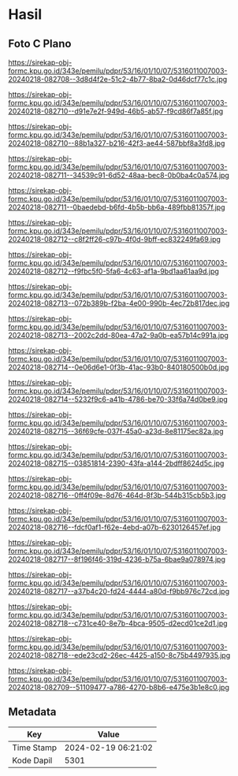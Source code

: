 # Hasil

## Foto C Plano

https://sirekap-obj-formc.kpu.go.id/343e/pemilu/pdpr/53/16/01/10/07/5316011007003-20240218-082708--3d8d4f2e-51c2-4b77-8ba2-0d46dcf77c1c.jpg

https://sirekap-obj-formc.kpu.go.id/343e/pemilu/pdpr/53/16/01/10/07/5316011007003-20240218-082710--d91e7e2f-949d-46b5-ab57-f9cd86f7a85f.jpg

https://sirekap-obj-formc.kpu.go.id/343e/pemilu/pdpr/53/16/01/10/07/5316011007003-20240218-082710--88b1a327-b216-42f3-ae44-587bbf8a3fd8.jpg

https://sirekap-obj-formc.kpu.go.id/343e/pemilu/pdpr/53/16/01/10/07/5316011007003-20240218-082711--34539c91-6d52-48aa-bec8-0b0ba4c0a574.jpg

https://sirekap-obj-formc.kpu.go.id/343e/pemilu/pdpr/53/16/01/10/07/5316011007003-20240218-082711--0baedebd-b6fd-4b5b-bb6a-489fbb81357f.jpg

https://sirekap-obj-formc.kpu.go.id/343e/pemilu/pdpr/53/16/01/10/07/5316011007003-20240218-082712--c8f2ff26-c97b-4f0d-9bff-ec832249fa69.jpg

https://sirekap-obj-formc.kpu.go.id/343e/pemilu/pdpr/53/16/01/10/07/5316011007003-20240218-082712--f9fbc5f0-5fa6-4c63-af1a-9bd1aa61aa9d.jpg

https://sirekap-obj-formc.kpu.go.id/343e/pemilu/pdpr/53/16/01/10/07/5316011007003-20240218-082713--072b389b-f2ba-4e00-990b-4ec72b817dec.jpg

https://sirekap-obj-formc.kpu.go.id/343e/pemilu/pdpr/53/16/01/10/07/5316011007003-20240218-082713--2002c2dd-80ea-47a2-9a0b-ea57b14c991a.jpg

https://sirekap-obj-formc.kpu.go.id/343e/pemilu/pdpr/53/16/01/10/07/5316011007003-20240218-082714--0e06d6e1-0f3b-41ac-93b0-840180500b0d.jpg

https://sirekap-obj-formc.kpu.go.id/343e/pemilu/pdpr/53/16/01/10/07/5316011007003-20240218-082714--5232f9c6-a41b-4786-be70-33f6a74d0be9.jpg

https://sirekap-obj-formc.kpu.go.id/343e/pemilu/pdpr/53/16/01/10/07/5316011007003-20240218-082715--36f69cfe-037f-45a0-a23d-8e81175ec82a.jpg

https://sirekap-obj-formc.kpu.go.id/343e/pemilu/pdpr/53/16/01/10/07/5316011007003-20240218-082715--03851814-2390-43fa-a144-2bdff8624d5c.jpg

https://sirekap-obj-formc.kpu.go.id/343e/pemilu/pdpr/53/16/01/10/07/5316011007003-20240218-082716--0ff4f09e-8d76-464d-8f3b-544b315cb5b3.jpg

https://sirekap-obj-formc.kpu.go.id/343e/pemilu/pdpr/53/16/01/10/07/5316011007003-20240218-082716--fdcf0af1-f62e-4ebd-a07b-6230126457ef.jpg

https://sirekap-obj-formc.kpu.go.id/343e/pemilu/pdpr/53/16/01/10/07/5316011007003-20240218-082717--8f196f46-319d-4236-b75a-6bae9a078974.jpg

https://sirekap-obj-formc.kpu.go.id/343e/pemilu/pdpr/53/16/01/10/07/5316011007003-20240218-082717--a37b4c20-fd24-4444-a80d-f9bb976c72cd.jpg

https://sirekap-obj-formc.kpu.go.id/343e/pemilu/pdpr/53/16/01/10/07/5316011007003-20240218-082718--c731ce40-8e7b-4bca-9505-d2ecd01ce2d1.jpg

https://sirekap-obj-formc.kpu.go.id/343e/pemilu/pdpr/53/16/01/10/07/5316011007003-20240218-082718--ede23cd2-26ec-4425-a150-8c75b4497935.jpg

https://sirekap-obj-formc.kpu.go.id/343e/pemilu/pdpr/53/16/01/10/07/5316011007003-20240218-082709--51109477-a786-4270-b8b6-e475e3b1e8c0.jpg


## Metadata

| Key        | Value               |
| ---------- | ------------------- |
| Time Stamp | 2024-02-19 06:21:02 |
| Kode Dapil | 5301                |



